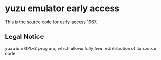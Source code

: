yuzu emulator early access
=============

This is the source code for early-access 1967.

## Legal Notice

yuzu is a GPLv2 program, which allows fully free redistribution of its source code.